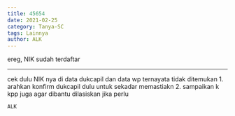 ```yaml
---
title: 45654
date: 2021-02-25
category: Tanya-SC
tags: Lainnya
author: ALK
---
```


ereg, NIK sudah terdaftar

---

cek dulu NIK nya di data dukcapil dan data wp ternayata tidak ditemukan 1. arahkan konfirm dukcapil dulu untuk sekadar memastiakn 2. sampaikan k kpp juga agar dibantu dilasiskan jika perlu

`ALK`
